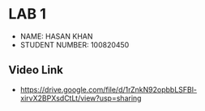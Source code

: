 # LAB 1

- NAME: HASAN KHAN
- STUDENT NUMBER: 100820450

## Video Link 

- https://drive.google.com/file/d/1rZnkN92opbbLSFBl-xirvX2BPXsdCtLt/view?usp=sharing

